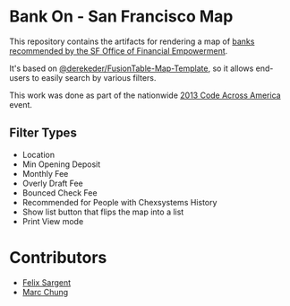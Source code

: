 # Bank On - San Francisco Map

This repository contains the artifacts for rendering a map of [banks recommended by the SF Office of Financial Empowerment](http://bankonsanfrancisco.com/map).

It's based on [@derekeder/FusionTable-Map-Template](https://github.com/derekeder/FusionTable-Map-Template), so it allows end-users to easily search by various filters.

This work was done as part of the nationwide [2013 Code Across America](http://brigade.codeforamerica.org/pages/codeacross) event.

## Filter Types
- Location
- Min Opening Deposit
- Monthly Fee
- Overly Draft Fee
- Bounced Check Fee
- Recommended for People with Chexsystems History
- Show list button that flips the map into a list
- Print View mode

# Contributors
- [Felix Sargent](@fsargent)
- [Marc Chung](@mchung)
